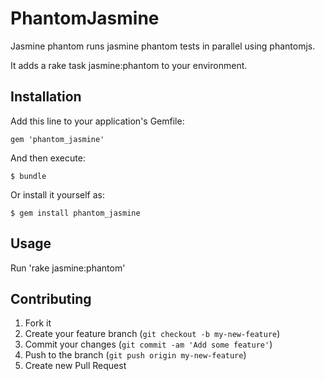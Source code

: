 # PhantomJasmine

Jasmine phantom runs jasmine phantom tests in parallel using phantomjs.

It adds a rake task jasmine:phantom to your environment.

## Installation

Add this line to your application's Gemfile:

    gem 'phantom_jasmine'

And then execute:

    $ bundle

Or install it yourself as:

    $ gem install phantom_jasmine

## Usage

Run 'rake jasmine:phantom'

## Contributing

1. Fork it
2. Create your feature branch (`git checkout -b my-new-feature`)
3. Commit your changes (`git commit -am 'Add some feature'`)
4. Push to the branch (`git push origin my-new-feature`)
5. Create new Pull Request
